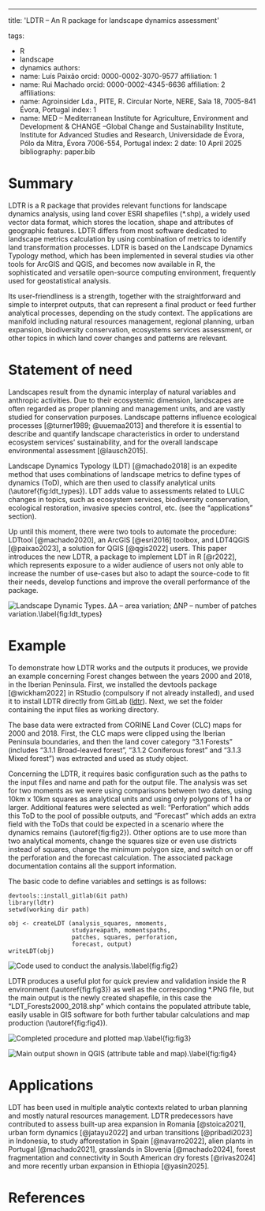 ---
title: 'LDTR – An R package for landscape dynamics assessment'

tags:
  - R
  - landscape
  - dynamics
authors:
  - name: Luís Paixão
    orcid: 0000-0002-3070-9577
    affiliation: 1
  - name: Rui Machado
    orcid: 0000-0002-4345-6636
    affiliation: 2
affiliations:
 - name: Agroinsider Lda., PITE, R. Circular Norte, NERE, Sala 18, 7005-841 Évora, Portugal
   index: 1
 - name: MED – Mediterranean Institute for Agriculture, Environment and Development & CHANGE –Global Change and Sustainability Institute, Institute for Advanced Studies and Research, Universidade de Évora, Pólo da Mitra, Évora 7006-554, Portugal
   index: 2
date: 10 April 2025
bibliography: paper.bib

# Summary

LDTR is a R package that provides relevant functions for landscape dynamics analysis, using land cover ESRI shapefiles (*.shp), a widely used vector data format, which stores the location, shape and attributes of geographic features. LDTR differs from most software dedicated to landscape metrics calculation by using combination of metrics to identify land transformation processes. LDTR is based on the Landscape Dynamics Typology method, which has been implemented in several studies via other tools for ArcGIS and QGIS, and becomes now available in R, the sophisticated and versatile open-source computing environment, frequently used for geostatistical analysis.

Its user-friendliness is a strength, together with the straightforward and simple to interpret outputs, that can represent a final product or feed further analytical processes, depending on the study context. The applications are manifold including natural resources management, regional planning, urban expansion, biodiversity conservation, ecosystems services assessment, or other topics in which land cover changes and patterns are relevant.

# Statement of need

Landscapes result from the dynamic interplay of natural variables and anthropic activities. Due to their ecosystemic dimension, landscapes are often regarded as proper planning and management units, and are vastly studied for conservation purposes. Landscape patterns influence ecological processes [@turner1989; @uuemaa2013] and therefore it is essential to describe and quantify landscape characteristics in order to understand ecosystem services’ sustainability, and for the overall landscape environmental assessment [@lausch2015].

Landscape Dynamics Typology (LDT) [@machado2018] is an expedite method that uses combinations of landscape metrics to define types of dynamics (ToD), which are then used to classify analytical units (\autoref{fig:ldt_types}). LDT adds value to assessments related to LULC changes in topics, such as ecosystem services, biodiversity conservation, ecological restoration, invasive species control, etc. (see the “applications” section).

Up until this moment, there were two tools to automate the procedure: LDTtool [@machado2020], an ArcGIS [@esri2016] toolbox, and LDT4QGIS [@paixao2023], a solution for QGIS [@qgis2022] users. This paper introduces the new LDTR, a package to implement LDT in R [@r2022], which represents exposure to a wider audience of users not only able to increase the number of use-cases but also to adapt the source-code to fit their needs, develop functions and improve the overall performance of the package.

![Landscape Dynamic Types. ∆A – area variation; ∆NP – number of patches variation.\label{fig:ldt_types}](ldt_types.png)

# Example

To demonstrate how LDTR works and the outputs it produces, we provide an example concerning Forest changes between the years 2000 and 2018, in the Iberian Peninsula. First, we installed the devtools package [@wickham2022] in RStudio (compulsory if not already installed), and used it to install LDTR directly from GitLab ([ldtr](https://gitlab.com/lgplgp/ldtr)). Next, we set the folder containing the input files as working directory.

The base data were extracted from CORINE Land Cover (CLC) maps for 2000 and 2018. First, the CLC maps were clipped using the Iberian Peninsula boundaries, and then the land cover category “3.1 Forests” (includes “3.1.1 Broad-leaved forest”, “3.1.2 Coniferous forest” and “3.1.3 Mixed forest”) was extracted and used as study object.

Concerning the LDTR, it requires basic configuration such as the paths to the input files and name and path for the output file. The analysis was set for two moments as we were using comparisons between two dates, using 10km x 10km squares as analytical units and using only polygons of 1 ha or larger. Additional features were selected as well: “Perforation” which adds this ToD to the pool of possible outputs, and “Forecast” which adds an extra field with the ToDs that could be expected in a scenario where the dynamics remains (\autoref{fig:fig2}). Other options are to use more than two analytical moments, change the squares size or even use districts instead of squares, change the minimum polygon size, and switch on or off the perforation and the forecast calculation. The associated package documentation contains all the support information.

The basic code to define variables and settings is as follows:
```
devtools::install_gitlab(Git path)
library(ldtr)
setwd(working dir path)

obj <- createLDT (analysis_squares, nmoments,
				  studyareapath, momentspaths,
				  patches, squares, perforation,
				  forecast, output)
writeLDT(obj)
```

![Code used to conduct the analysis.\label{fig:fig2}](Fig2.jpg)

LDTR produces a useful plot for quick preview and validation inside the R environment (\autoref{fig:fig3}) as well as the corresponding *.PNG file, but the main output is the newly created shapefile, in this case the “LDT_Forests2000_2018.shp” which contains the populated attribute table, easily usable in GIS software for both further tabular calculations and map production (\autoref{fig:fig4}).

![Completed procedure and plotted map.\label{fig:fig3}](Fig3.jpg)

![Main output shown in QGIS (attribute table and map).\label{fig:fig4}](Fig4.jpg)

# Applications

LDT has been used in multiple analytic contexts related to urban planning and mostly natural resources management. LDTR predecessors have contributed to assess built-up area expansion in Romania [@stoica2021], urban form dynamics [@jatayu2022] and urban transitions [@pribadi2023] in Indonesia, to study afforestation in Spain [@navarro2022], alien plants in Portugal [@machado2021], grasslands in Slovenia [@machado2024], forest fragmentation and connectivity in South American dry forests [@rivas2024] and more recently urban expansion in Ethiopia [@yasin2025].

# References
